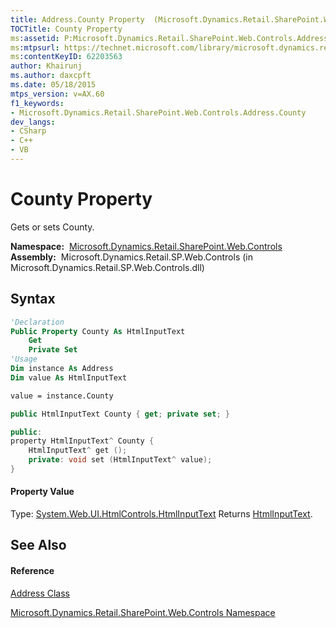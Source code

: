 ```yaml
---
title: Address.County Property  (Microsoft.Dynamics.Retail.SharePoint.Web.Controls)
TOCTitle: County Property
ms:assetid: P:Microsoft.Dynamics.Retail.SharePoint.Web.Controls.Address.County
ms:mtpsurl: https://technet.microsoft.com/library/microsoft.dynamics.retail.sharepoint.web.controls.address.county(v=AX.60)
ms:contentKeyID: 62203563
author: Khairunj
ms.author: daxcpft
ms.date: 05/18/2015
mtps_version: v=AX.60
f1_keywords:
- Microsoft.Dynamics.Retail.SharePoint.Web.Controls.Address.County
dev_langs:
- CSharp
- C++
- VB
---
```


# County Property

Gets or sets County.

**Namespace:**  [Microsoft.Dynamics.Retail.SharePoint.Web.Controls](microsoft-dynamics-retail-sharepoint-web-controls-namespace.md)  
**Assembly:**  Microsoft.Dynamics.Retail.SP.Web.Controls (in Microsoft.Dynamics.Retail.SP.Web.Controls.dll)

## Syntax

``` vb
'Declaration
Public Property County As HtmlInputText
    Get
    Private Set
'Usage
Dim instance As Address
Dim value As HtmlInputText

value = instance.County
```

``` csharp
public HtmlInputText County { get; private set; }
```

``` c++
public:
property HtmlInputText^ County {
    HtmlInputText^ get ();
    private: void set (HtmlInputText^ value);
}
```

#### Property Value

Type: [System.Web.UI.HtmlControls.HtmlInputText](https://technet.microsoft.com/library/hx8x1zw4\(v=ax.60\))  
Returns [HtmlInputText](https://technet.microsoft.com/library/hx8x1zw4\(v=ax.60\)).  

## See Also

#### Reference

[Address Class](address-class-microsoft-dynamics-retail-sharepoint-web-controls.md)

[Microsoft.Dynamics.Retail.SharePoint.Web.Controls Namespace](microsoft-dynamics-retail-sharepoint-web-controls-namespace.md)

